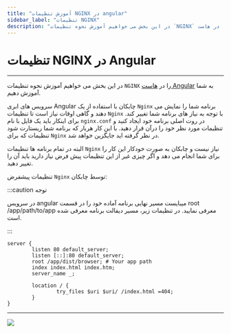 ```yaml
---
title: "آموزش تنظیمات NGINX در angular"
sidebar_label: "تنظیمات NGINX"
description: "در این بخش می خواهیم آموزش نحوه تنظیمات `NGINX` را در هاست Angular به شما آموزش دهیم."
---
```


# تنظیمات NGINX در Angular
---

در این بخش می خواهیم آموزش نحوه تنظیمات `NGINX` را در [هاست Angular](https://chabokan.net/services/angular/) به شما آموزش دهیم.

سرویس های ابری Angular چابکان با استفاده از یک `Nginx` برنامه شما را نمایش می دهند و گاهی اوقات نیاز است تا تنظیمات `Nginx` با توجه به نیاز های برنامه شما تغییر کند. برای اینکار باید یک فایل با نام `nginx.conf` در روت اصلی برنامه خود ایجاد کنید و تنظیمات مورد نظر خود را درآن قرار دهید. با این کار هربار که برنامه شما ریستارت شود تنظیمات که برای `Nginx` در نظر گرفته اید جایگزین خواهد شد.

البته در تمام برنامه ها تنظیمات `Nginx` نیاز نیست و چابکان به صورت خودکار این کار را برای شما انجام می دهد و اگر چیزی غیر از این تنظیمات پیش فرض نیاز دارید باید آن را تغییر دهید.

تنظیمات پیشفرض `Nginx` توسط چابکان:


:::caution توجه

در سرویس angular میبایست مسیر نهایی برنامه آماده خود را در قسمت root /app/path/to/app معرفی نمایید. در تنظیمات زیر، مسیر دیفالت برنامه معرفی شده است.

:::


```nginx
server {
        listen 80 default_server;
        listen [::]:80 default_server;
        root /app/dist/browser; # Your app path 
        index index.html index.htm;
        server_name _;

        location / {
                try_files $uri $uri/ /index.html =404;
        }
}
```

---
<a href="https://hub.chabokan.net/fa/services/create/angular" ><img src="https://s1.chabokan.net/docs/images/angular-banner.png" /></a>